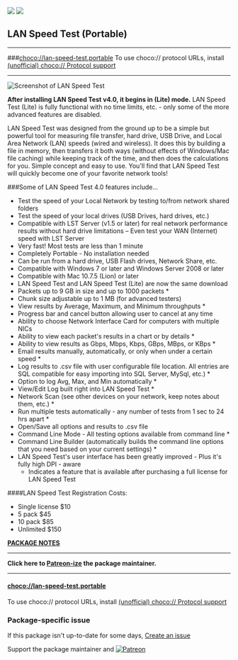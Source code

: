 [![](https://img.shields.io/chocolatey/v/lan-speed-test.portable?color=green&label=lan-speed-test.portable)](https://chocolatey.org/packages/lan-speed-test.portable) [![](https://img.shields.io/chocolatey/dt/lan-speed-test.portable)](https://chocolatey.org/packages/lan-speed-test.portable)

## LAN Speed Test (Portable)

---

###[choco://lan-speed-test.portable](choco://lan-speed-test.portable)
To use choco:// protocol URLs, install [(unofficial) choco:// Protocol support ](https://chocolatey.org/packages/choco-protocol-support)

---


![Screenshot of LAN Speed Test](http://www.totusoft.com/content/media/lanspeed4/beta5_lst04_002.png)
	
**After installing LAN Speed Test v4.0, it begins in (Lite) mode.** LAN Speed Test (Lite) is fully functional with no time limits, etc. - only some of the more advanced features are disabled.

LAN Speed Test was designed from the ground up to be a simple but powerful tool for measuring file transfer, hard drive, USB Drive, and Local Area Network (LAN) speeds (wired and wireless). It does this by building a file in memory, then transfers it both ways (without effects of Windows/Mac file caching) while keeping track of the time, and then does the calculations for you. Simple concept and easy to use. You'll find that LAN Speed Test will quickly become one of your favorite network tools!


###Some of LAN Speed Test 4.0 features include...

* Test the speed of your Local Network by testing to/from network shared folders
* Test the speed of your local drives (USB Drives, hard drives, etc.)
* Compatible with LST Server (v1.5 or later) for real network performance results without hard drive limitations – Even test your WAN (Internet) speed with LST Server
* Very fast! Most tests are less than 1 minute
* Completely Portable - No installation needed
* Can be run from a hard drive, USB Flash drives, Network Share, etc.
* Compatible with Windows 7 or later and Windows Server 2008 or later
* Compatible with Mac 10.7.5 (Lion) or later
* LAN Speed Test and LAN Speed Test (Lite) are now the same download
* Packets up to 9 GB in size and up to 1000 packets *
* Chunk size adjustable up to 1 MB (for advanced testers)
* View results by Average, Maximum, and Minimum throughputs *
* Progress bar and cancel button allowing user to cancel at any time
* Ability to choose Network Interface Card for computers with multiple NICs
* Ability to view each packet's results in a chart or by details *
* Ability to view results as Gbps, Mbps, Kbps, GBps, MBps, or KBps *
* Email results manually, automatically, or only when under a certain speed *
* Log results to .csv file with user configurable file location. All entries are SQL compatible for easy importing into SQL Server, MySql, etc.) *
* Option to log Avg, Max, and Min automatically *
* View/Edit Log built right into LAN Speed Test *
* Network Scan (see other devices on your network, keep notes about them, etc.) *
* Run multiple tests automatically - any number of tests from 1 sec to 24 hrs apart *
* Open/Save all options and results to .csv file
* Command Line Mode - All testing options available from command line *
* Command Line Builder (automatically builds the command line options that you need based on your current settings) *
* LAN Speed Test's user interface has been greatly improved - Plus it's fully high DPI - aware
  * Indicates a feature that is available after purchasing a full license for LAN Speed Test
  
####LAN Speed Test Registration Costs:  
* Single license $10
* 5 pack $45
* 10 pack $85
* Unlimited $150  
  
**[PACKAGE NOTES](https://github.com/bcurran3/ChocolateyPackages/blob/master/lan-speed-test.portable/readme.md)**  
    
    

---

**Click here to [Patreon-ize](https://www.patreon.com/bcurran3) the package maintainer.**

---

#### [choco://lan-speed-test.portable](choco://lan-speed-test.portable)
To use choco:// protocol URLs, install [(unofficial) choco:// Protocol support ](https://chocolatey.org/packages/choco-protocol-support)

### Package-specific issue
If this package isn't up-to-date for some days, [Create an issue](https://github.com/tunisiano187/Chocolatey-packages/issues/new/choose)

Support the package maintainer and [![Patreon](https://cdn.jsdelivr.net/gh/tunisiano187/Chocolatey-packages@d15c4e19c709e7148588d4523ffc6dd3cd3c7e5e/icons/patreon.png)](https://www.patreon.com/tunisiano)
